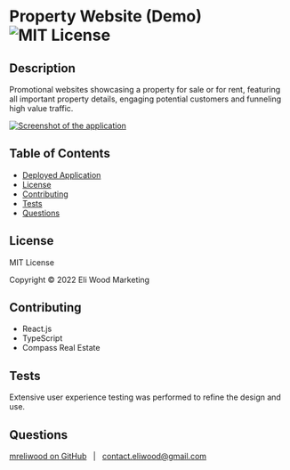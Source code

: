 # Property Website (Demo) &nbsp; ![MIT License](https://img.shields.io/badge/license-MIT-green)

## Description

Promotional websites showcasing a property for sale or for rent, featuring all important property details, engaging potential customers and funneling high value traffic.

[![Screenshot of the application](./assets/screenshots/porefection-screen-shot.png)](http://mreliwood.github.io/property-demo)

## Table of Contents

-  [Deployed Application](http://mreliwood.github.io/property-demo)
-  [License](#license)
-  [Contributing](#contributing)
-  [Tests](#tests)
-  [Questions](#questions)

## License

MIT License

Copyright &copy; 2022 Eli Wood Marketing

## Contributing

-  React.js
-  TypeScript
-  Compass Real Estate

## Tests

Extensive user experience testing was performed to refine the design and use.

## Questions

[mreliwood on GitHub](https://github.com/mreliwood) &nbsp; | &nbsp; [contact.eliwood@gmail.com](mailto:contact.eliwood@gmail.com)

